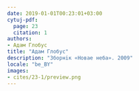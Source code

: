 ```yaml
---
date: 2019-01-01T00:23:01+03:00
cytuj-pdf:
  page: 23
  citation: 1
authors:
- Адам Глобус
title: "Адам Глобус"
description: "Зборнiк «Новае неба». 2009"
locale: "be_BY"
images:
- cites/23-1/preview.png
---
```

